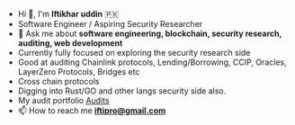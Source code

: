 - Hi 👋, I'm **Iftikhar uddin** 🇵🇰
- Software Engineer / Aspiring Security Researcher
- 💬 Ask me about **software engineering, blockchain, security research, auditing, web development**
- Currently fully focused on exploring the security research side 
- Good at auditing Chainlink protocols, Lending/Borrowing, CCIP, Oracles, LayerZero Protocols, Bridges etc
- Cross chain protocols
- Digging into Rust/GO and other langs security side also.
- My audit portfolio [Audits](https://github.com/iftikharuddin/audit-reports)
- 📫 How to reach me **iftipro@gmail.com**




